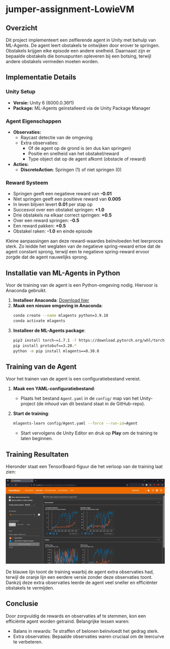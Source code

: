 # jumper-assignment-LowieVM

## Overzicht

Dit project implementeert een zelflerende agent in Unity met behulp van ML-Agents. De agent leert obstakels te ontwijken door erover te springen. Obstakels krijgen elke episode een andere snelheid. Daarnaast zijn er bepaalde obstakels die bonuspunten opleveren bij een botsing, terwijl andere obstakels vermeden moeten worden.

## Implementatie Details

### Unity Setup

- **Versie:** Unity 6 (6000.0.36f1)
- **Package:** ML-Agents geïnstalleerd via de Unity Package Manager

### Agent Eigenschappen

- **Observaties:**
  - Raycast detectie van de omgeving
  - Extra observaties:
    - Of de agent op de grond is (en dus kan springen)
    - Positie en snelheid van het obstakel/reward
    - Type object dat op de agent afkomt (obstacle of reward)
- **Acties:**
  - **DiscreteAction**: Springen (1) of niet springen (0)

### Reward Systeem

- Springen geeft een negatieve reward van **-0.01**
- Niet springen geeft een positieve reward van **0.005**
- In leven blijven levert **0.01** per stap op
- Succesvol over een obstakel springen: **+1.0**
- Drie obstakels na elkaar correct springen: **+0.5**
- Over een reward springen: **-0.5**
- Een reward pakken: **+0.5**
- Obstakel raken: **-1.0** en einde episode

Kleine aanpassingen aan deze reward-waardes beïnvloeden het leerproces sterk. Zo leidde het weglaten van de negatieve spring-reward ertoe dat de agent constant sprong, terwijl een te negatieve spring-reward ervoor zorgde dat de agent nauwelijks sprong.

## Installatie van ML-Agents in Python

Voor de training van de agent is een Python-omgeving nodig. Hiervoor is Anaconda gebruikt.

1. **Installeer Anaconda**: [Download hier](https://www.anaconda.com/download)
2. **Maak een nieuwe omgeving in Anaconda**:
   ```sh
   conda create --name mlagents python=3.9.18
   conda activate mlagents
   ```
3. **Installeer de ML-Agents package**:
   ```sh
   pip3 install torch~=1.7.1 -f https://download.pytorch.org/whl/torch_stable.html
   pip install protobuf==3.20.*
   python -m pip install mlagents==0.30.0
   ```

## Training van de Agent

Voor het trainen van de agent is een configuratiebestand vereist.

1. **Maak een YAML-configuratiebestand**:

   - Plaats het bestand `Agent.yaml` in de `config/` map van het Unity-project (de inhoud van dit bestand staat in de GitHub-repo).

2. **Start de training**:

   ```sh
   mlagents-learn config/Agent.yaml --force --run-id=Agent
   ```

   - Start vervolgens de Unity Editor en druk op **Play** om de training te laten beginnen.

## Training Resultaten

Hieronder staat een TensorBoard-figuur die het verloop van de training laat zien:

![tensorboard image](/tensorboard.png)

De blauwe lijn toont de training waarbij de agent extra observaties had, terwijl de oranje lijn een eerdere versie zonder deze observaties toont. Dankzij deze extra observaties leerde de agent veel sneller en efficiënter obstakels te vermijden.

## Conclusie

Door zorgvuldig de rewards en observaties af te stemmen, kon een efficiënte agent worden getraind. Belangrijke lessen waren:

- Balans in rewards: Te straffen of belonen beïnvloedt het gedrag sterk.
- Extra observaties: Bepaalde observaties waren cruciaal om de leercurve te verbeteren.
